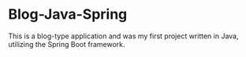 # Blog-Java-Spring
This is a blog-type application and was my first project written in Java, utilizing the Spring Boot framework.
